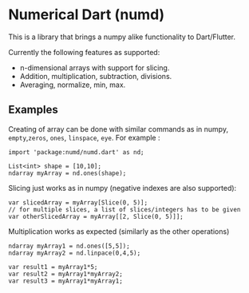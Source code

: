 # Numerical Dart (numd)

This is a library that brings a numpy alike functionality to Dart/Flutter.

Currently the following features as supported: 
* n-dimensional arrays with support for slicing.
* Addition, multiplication, subtraction, divisions.
* Averaging, normalize, min, max.

## Examples

Creating of array can be done with similar commands as in numpy, `empty`,`zeros`, `ones`, `linspace`, `eye`. For example : 
```
import 'package:numd/numd.dart' as nd;

List<int> shape = [10,10];
ndarray myArray = nd.ones(shape);
```
Slicing just works as in numpy (negative indexes are also supported):
```
var slicedArray = myArray[Slice(0, 5)];
// for multiple slices, a list of slices/integers has to be given
var otherSlicedArray = myArray[[2, Slice(0, 5)]];
```
Multiplication works as expected (similarly as the other operations)
```
ndarray myArray1 = nd.ones([5,5]);
ndarray myArray2 = nd.linpace(0,4,5);

var result1 = myArray1*5;
var result2 = myArray1*myArray2;
var result3 = myArray1*myArray1;
```